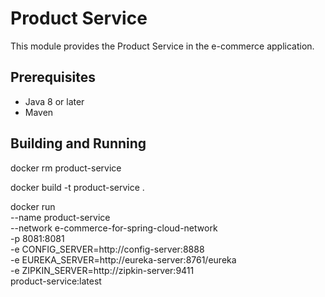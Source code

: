 # Product Service

This module provides the Product Service in the e-commerce application.

## Prerequisites

- Java 8 or later
- Maven

## Building and Running

docker rm product-service

docker build -t product-service .

docker run \
  --name product-service \
  --network e-commerce-for-spring-cloud-network \
  -p 8081:8081 \
  -e CONFIG_SERVER=http://config-server:8888 \
  -e EUREKA_SERVER=http://eureka-server:8761/eureka \
  -e ZIPKIN_SERVER=http://zipkin-server:9411 \
  product-service:latest
